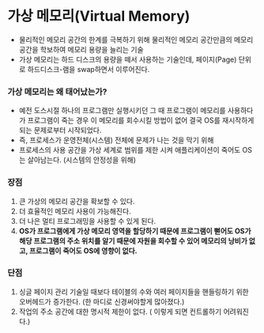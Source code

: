 <h1> 가상 메모리(Virtual Memory) </h1>

- 물리적인 메모리 공간의 한계를 극복하기 위해 물리적인 메모리 공간만큼의 메모리 공간을 학보하여 메모리 용량을 늘리는 기술
- 가상 메모리는 하드 디스크의 용량을 떼서 사용하는 기술인데, 페이지(Page) 단위로 하드디스크-램을 swap하면서 이루어진다.

<h3> 가상 메모리는 왜 태어났는가? </h3>

- 예전 도스시절 하나의 프로그램만 실행시키던 그 때 프로그램이 메모리를 사용하다가 프로그램이 죽는 경우 이 메모리를 회수시킬 방법이 없어 결국 OS를 재시작하게 되는 문제로부터 시작되었다.
- 즉, 프로세스가 운영전체(시스템) 전체에 문제가 나는 것을 막기 위해
- 프로세스의 사용 공간을 가상 세계로 범위를 제한 시켜 애플리케이션이 죽어도 OS는 살아남는다. (시스템의 안정성을 위해)

<h3> 장점 </h3>

1. 큰 가상의 메모리 공간을 확보할 수 있다.
2. 더 효율적인 메모리 사용이 가능해진다.
3. 더 나은 멀티 프로그래밍을 사용할 수 있게 된다.
4. <b> OS가 프로그램에게 가상 메모리 영역을 할당하기 때문에 프로그램이 뻗어도 OS가 해당 프로그램의 주소 위치를 알기 때문에 자원을 회수할 수 있어 메모리의 낭비가 없고, 프로그램이 죽어도 OS에 영향이 없다. </b>

<h3> 단점 </h3>

1. 싱글 페이지 관리 기술일 때보다 테이블의 수와 여러 페이지들을 핸들링하기 위한 오버헤드가 증가한다. (한 마디로 신경써야할게 많아졌다.)
2. 작업의 주소 공간에 대한 명시적 제한이 없다. ( 이렇게 되면 컨트롤하기 어려워진다.)
